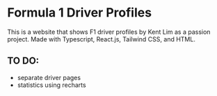 # Formula 1 Driver Profiles

This is a website that shows F1 driver profiles by Kent Lim as a passion project. Made with Typescript, React.js, Tailwind CSS, and HTML.

## TO DO:

- separate driver pages
- statistics using recharts
